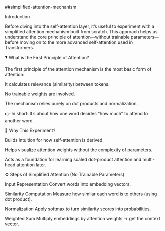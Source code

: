
##simplified-attention-mechanism

Introduction

Before diving into the self-attention layer, it’s useful to experiment with a simplified attention mechanism built from scratch.
This approach helps us understand the core principle of attention—without trainable parameters—before moving on to the more advanced self-attention used in Transformers.

❓ What is the First Principle of Attention?

The first principle of the attention mechanism is the most basic form of attention:

It calculates relevance (similarity) between tokens.

No trainable weights are involved.

The mechanism relies purely on dot products and normalization.

👉 In short: It’s about how one word decides “how much” to attend to another word.

🧪 Why This Experiment?

Builds intuition for how self-attention is derived.

Helps visualize attention weights without the complexity of parameters.

Acts as a foundation for learning scaled dot-product attention and multi-head attention later.

⚙️ Steps of Simplified Attention (No Trainable Parameters)

Input Representation
Convert words into embedding vectors.

Similarity Computation
Measure how similar each word is to others (using dot product).

Normalization
Apply softmax to turn similarity scores into probabilities.

Weighted Sum
Multiply embeddings by attention weights → get the context vector.
